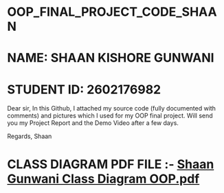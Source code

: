 # OOP_FINAL_PROJECT_CODE_SHAAN

# NAME: SHAAN KISHORE GUNWANI
# STUDENT ID: 2602176982 

Dear sir, 
In this Github, I attached my source code (fully documented with comments) and pictures which I used for my OOP final project. Will send you my Project Report and the Demo Video after a few days. 

Regards, 
Shaan 


# CLASS DIAGRAM PDF FILE :- [Shaan Gunwani Class Diagram OOP.pdf](https://github.com/ShaanGunwani/OOP_FINAL_PROJECT_CODE_SHAAN/files/11715422/Shaan.Gunwani.Class.Diagram.OOP.pdf)
